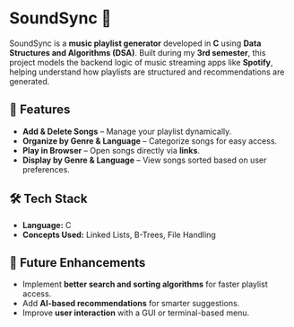 # SoundSync 🎵  

SoundSync is a **music playlist generator** developed in **C** using **Data Structures and Algorithms (DSA)**. Built during my **3rd semester**, this project models the backend logic of music streaming apps like **Spotify**, helping understand how playlists are structured and recommendations are generated.  

## 🚀 Features  
- **Add & Delete Songs** – Manage your playlist dynamically.  
- **Organize by Genre & Language** – Categorize songs for easy access.  
- **Play in Browser** – Open songs directly via **links**.  
- **Display by Genre & Language** – View songs sorted based on user preferences.  

## 🛠️ Tech Stack  
- **Language:** C  
- **Concepts Used:** Linked Lists, B-Trees, File Handling  

## 📌 Future Enhancements  
- Implement **better search and sorting algorithms** for faster playlist access.  
- Add **AI-based recommendations** for smarter suggestions.  
- Improve **user interaction** with a GUI or terminal-based menu.  

